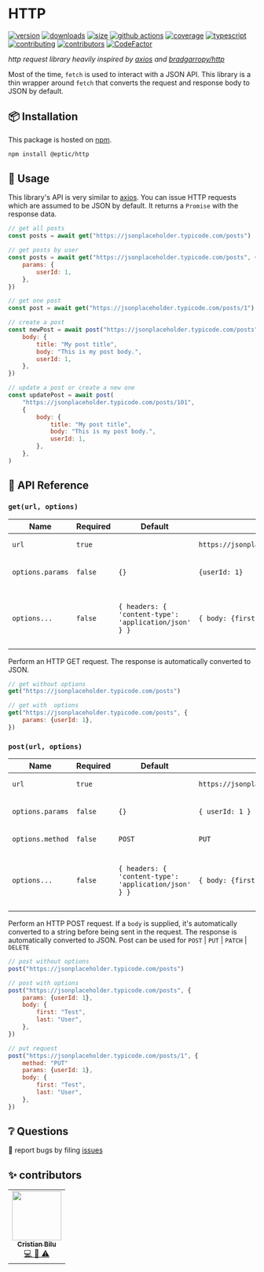 # HTTP

[![version][version-badge]][npm]
[![downloads][downloads-badge]][npm]
[![size][size-badge]][bundlephobia]
[![github actions][github-actions-badge]][github-actions]
[![coverage][codecov-badge]][codecov]
[![typescript][typescript-badge]][typescript]
[![contributing][contributing-badge]][contributing]
[![contributors][contributors-badge]][contributors]
[![CodeFactor][codefactor-badge]][codefactor]

_http request library heavily inspired by [axios][axios] and [bradgarropy/http][bradgarropy/http]_

Most of the time, `fetch` is used to interact with a JSON API. This library is a thin wrapper around `fetch` that converts the request and response body to JSON by default.

## 📦 Installation

This package is hosted on [npm][npm].

```bash
npm install @eptic/http
```

## 🥑 Usage

This library's API is very similar to [axios][axios]. You can issue HTTP requests which are assumed to be JSON by default. It returns a `Promise` with the response data.

```javascript
// get all posts
const posts = await get("https://jsonplaceholder.typicode.com/posts")

// get posts by user
const posts = await get("https://jsonplaceholder.typicode.com/posts", {
    params: {
        userId: 1,
    },
})

// get one post
const post = await get("https://jsonplaceholder.typicode.com/posts/1")

// create a post
const newPost = await post("https://jsonplaceholder.typicode.com/posts", {
    body: {
        title: "My post title",
        body: "This is my post body.",
        userId: 1,
    },
})

// update a post or create a new one
const updatePost = await post(
    "https://jsonplaceholder.typicode.com/posts/101",
    {
        body: {
            title: "My post title",
            body: "This is my post body.",
            userId: 1,
        },
    },
)
```

## 📖 API Reference

### `get(url, options)`

| Name             | Required | Default                                               | Example                                      | Description                                                             |
| ---------------- | -------- | ----------------------------------------------------- | -------------------------------------------- | ----------------------------------------------------------------------- |
| `url`            | `true`   |                                                       | `https://jsonplaceholder.typicode.com/posts` | Web address of the API.                                                 |
| `options.params` | `false`  | `{}`                                                  | `{userId: 1}`                                | Query parameters object.                                                |
| `options...`     | `false`  | `{ headers: { 'content-type': 'application/json' } }` | `{ body: {first: "Brad", last: "Garropy"} }` | The default `fetch` options with `application/json` as a default header |

Perform an HTTP GET request. The response is automatically converted to JSON.

```javascript
// get without options
get("https://jsonplaceholder.typicode.com/posts")

// get with  options
get("https://jsonplaceholder.typicode.com/posts", {
    params: {userId: 1},
})
```

### `post(url, options)`

| Name             | Required | Default                                               | Example                                      | Description                                                             |
| ---------------- | -------- | ----------------------------------------------------- | -------------------------------------------- | ----------------------------------------------------------------------- |
| `url`            | `true`   |                                                       | `https://jsonplaceholder.typicode.com/posts` | Web address of the API.                                                 |
| `options.params` | `false`  | `{}`                                                  | `{ userId: 1 }`                              | Query parameters object.                                                |
| `options.method` | `false`  | `POST`                                                | `PUT`                                        | The method of the request.                                              |
| `options...`     | `false`  | `{ headers: { 'content-type': 'application/json' } }` | `{ body: {first: "Brad", last: "Garropy"} }` | The default `fetch` options with `application/json` as a default header |

Perform an HTTP POST request. If a `body` is supplied, it's automatically converted to a string before being sent in the request. The response is automatically converted to JSON.
Post can be used for `POST` | `PUT` | `PATCH` | `DELETE`

```javascript
// post without options
post("https://jsonplaceholder.typicode.com/posts")

// post with options
post("https://jsonplaceholder.typicode.com/posts", {
    params: {userId: 1},
    body: {
        first: "Test",
        last: "User",
    },
})

// put request
post("https://jsonplaceholder.typicode.com/posts/1", {
    method: "PUT"
    params: {userId: 1},
    body: {
        first: "Test",
        last: "User",
    },
})
```

## ❔ Questions

🐛 report bugs by filing [issues][issues]

## ✨ contributors

<!-- ALL-CONTRIBUTORS-LIST:START - Do not remove or modify this section -->
<!-- prettier-ignore-start -->
<!-- markdownlint-disable -->
<table>
  <tr>
    <td align="center">
      <a href="https://eptic.ro">
        <img src="https://avatars.githubusercontent.com/u/25827787?v=4?s=100" width="100px;" alt=""/>
        <br />
        <sub>
          <b>
            Cristian Bilu
          </b>
        </sub>
      </a>
      <br />
      <a href="https://github.com/wizzymore/http/commits?author=wizzymore" title="Code">
        💻
      </a>
      <a href="https://github.com/wizzymore/http/commits?author=wizzymore" title="Documentation">
        📖
      </a>
      <a href="https://github.com/wizzymore/http/commits?author=wizzymore" title="Tests">
        ⚠️
      </a>
    </td>
  </tr>
</table>

<!-- markdownlint-restore -->
<!-- prettier-ignore-end -->

<!-- ALL-CONTRIBUTORS-LIST:END -->

[codecov]: https://app.codecov.io/gh/wizzymore/http
[contributing]: https://github.com/wizzymore/http/blob/master/contributing.md
[contributors]: #-contributors
[npm]: https://www.npmjs.com/package/@eptic/http
[codecov-badge]: https://img.shields.io/codecov/c/github/wizzymore/http?style=flat-square
[version-badge]: https://img.shields.io/npm/v/@eptic/http.svg?style=flat-square
[downloads-badge]: https://img.shields.io/npm/dt/@eptic/http?style=flat-square
[contributing-badge]: https://img.shields.io/badge/PRs-welcome-success?style=flat-square
[contributors-badge]: https://img.shields.io/github/all-contributors/wizzymore/http?style=flat-square
[issues]: https://github.com/wizzymore/http/issues
[bundlephobia]: https://bundlephobia.com/result?p=@eptic/http
[size-badge]: https://img.shields.io/bundlephobia/minzip/@eptic/http?style=flat-square
[github-actions]: https://github.com/wizzymore/http/actions
[github-actions-badge]: https://img.shields.io/github/workflow/status/wizzymore/http/%F0%9F%9A%80%20release?style=flat-square
[typescript]: https://www.typescriptlang.org/dt/search?search=%40wizzymore%2Fhttp
[typescript-badge]: https://img.shields.io/npm/types/@eptic/http?style=flat-square
[axios]: https://github.com/axios/axios
[bradgarropy/http]: https://github.com/bradgarropy/http
[codefactor-badge]: https://www.codefactor.io/repository/github/wizzymore/http/badge
[codefactor]: https://www.codefactor.io/repository/github/wizzymore/http
